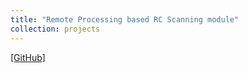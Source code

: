```yaml
---
title: "Remote Processing based RC Scanning module"
collection: projects
---
```


[[GitHub]](https://github.com/parasnaren/Automated-Remote-Proccessing-Scanning-and-OCR-module)

